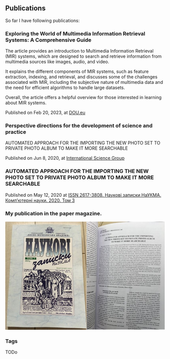 ## Publications
So far I have following publications:

### Exploring the World of Multimedia Information Retrieval Systems: A Comprehensive Guide
The article provides an introduction to Multimedia Information Retrieval (MIR) systems, which are designed to search and retrieve information from multimedia sources like images, audio, and video. 

It explains the different components of MIR systems, such as feature extraction, indexing, and retrieval, and discusses some of the challenges associated with MIR, including the subjective nature of multimedia data and the need for efficient algorithms to handle large datasets. 

Overall, the article offers a helpful overview for those interested in learning about MIR systems.

Published on Feb 20, 2023, at [DOU.eu](https://dou.eu/community/posts/what-are-multimedia-information-retrieval-systems)

### Perspective directions for the development of science and practice
AUTOMATED APPROACH FOR THE IMPORTING THE NEW PHOTO SET TO PRIVATE PHOTO ALBUM TO MAKE IT MORE SEARCHABLE 

Published on Jun 8, 2020, at [International Science Group](https://isg-konf.com/perspective-directions-for-the-development-of-science-and-practice/	)


### AUTOMATED APPROACH FOR THE IMPORTING THE NEW PHOTO SET TO PRIVATE PHOTO ALBUM TO MAKE IT MORE SEARCHABLE
Published on May 12, 2020 at [ISSN 2617-3808. Наукові записки НаУКМА. Комп’ютерні науки. 2020. Том 3](http://ekmair.ukma.edu.ua/bitstream/handle/123456789/19157/Nikulin_Automated_Approach_for_the_Importing.pdf?sequence=1&isAllowed=y)


### My publication in the paper magazine. 

<img src="./Images/Publication.jpg" alt="TBD" />

### Tags
TODo